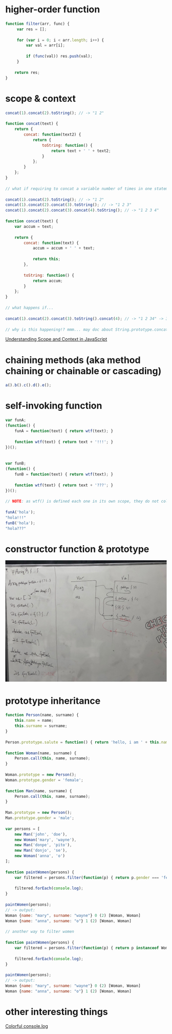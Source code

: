 # higher-order function

```js
function filter(arr, func) {
     var res = [];

     for (var i = 0; i < arr.length; i++) {
         var val = arr[i];

         if (func(val)) res.push(val);
     }

    return res;
}
```

# scope & context

```js
concat(1).concat(2).toString(); // -> "1 2"

function concat(text) {
	return {
	    concat: function(text2) {
			return {
                toString: function() {
                    return text + ' ' + text2;
                }                
            };
        }
    };
}

// what if requiring to concat a variable number of times in one statement?

concat(1).concat(2).toString(); // -> "1 2"
concat(1).concat(2).concat(3).toString(); // -> "1 2 3"
concat(1).concat(2).concat(3).concat(4).toString(); // -> "1 2 3 4"

function concat(text) {
	var accum = text;

	return {
		concat: function(text) {
			accum = accum + ' ' + text;

			return this;
        },

		toString: function() {
			return accum;
        }
    };
}

// what happens if...

concat(1).concat(2).concat(3).toString().concat(4); // -> "1 2 34" -> 3 and 4 are concatenated in a different manner! (no space in-between)

// why is this happening!? mmm... may doc about String.prototype.concat() help? ;)

```

[Understanding Scope and Context in JavaScript](http://ryanmorr.com/understanding-scope-and-context-in-javascript/)

# chaining methods (aka method chaining or chainable or cascading)

```js
a().b().c().d().e();
```

# self-invoking function

```js
var funA;
(function() {
	funA = function(text) { return wtf(text); }

	function wtf(text) { return text + '!!!'; }
})();


var funB;
(function() {
	funB = function(text) { return wtf(text); }

	function wtf(text) { return text + '???'; }
})();

// NOTE: as wtf() is defined each one in its own scope, they do not collide 👍

funA('hola');
"hola!!!"
funB('hola');
"hola???"
```

# constructor function & prototype

![constructor function & prototype](images/Array.prototype.forEach_var-vs-val.jpg)

# prototype inheritance

```js
function Person(name, surname) {
	this.name = name;
	this.surname = surname;
}

Person.prototype.salute = function() { return 'hello, i am ' + this.name };

function Woman(name, surname) {
	Person.call(this, name, surname);
}

Woman.prototype = new Person();
Woman.prototype.gender = 'female';

function Man(name, surname) {
	Person.call(this, name, surname);
}

Man.prototype = new Person();
Man.prototype.gender = 'male';

var persons = [
	new Man('john', 'doe'),
	new Woman('mary', 'wayne'),
	new Man('donpe', 'pito'),
	new Man('donjo', 'se'),
	new Woman('anna', 'o')
];

function paintWomen(persons) {
	var filtered = persons.filter(function(p) { return p.gender === 'female'; });

	filtered.forEach(console.log);
}

paintWomen(persons);
// -> output:
Woman {name: "mary", surname: "wayne"} 0 (2) [Woman, Woman]
Woman {name: "anna", surname: "o"} 1 (2) [Woman, Woman]

// another way to filter women

function paintWomen(persons) {
	var filtered = persons.filter(function(p) { return p instanceof Woman; });

	filtered.forEach(console.log);
}

paintWomen(persons);
// -> output:
Woman {name: "mary", surname: "wayne"} 0 (2) [Woman, Woman]
Woman {name: "anna", surname: "o"} 1 (2) [Woman, Woman]
```

# other interesting things

[Colorful console.log](https://coderwall.com/p/fskzdw/colorful-console-log)